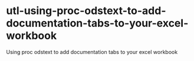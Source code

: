 # utl-using-proc-odstext-to-add-documentation-tabs-to-your-excel-workbook
Using proc odstext to add documentation tabs to your excel workbook
